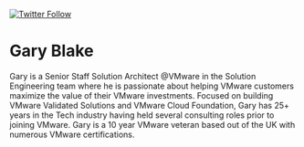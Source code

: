 [![Twitter Follow](https://img.shields.io/twitter/follow/garyjblake?color=1DA1F2&logo=twitter&style=for-the-badge)](https://twitter.com/garyjblake)

# Gary Blake

Gary is a Senior Staff Solution Architect @VMware in the Solution Engineering team where he is passionate about helping VMware customers maximize the value of their VMware investments. Focused on building VMware Validated Solutions and VMware Cloud Foundation, Gary has 25+ years in the Tech industry having held several consulting roles prior to joining VMware. Gary is a 10 year VMware veteran  based out of the UK with numerous VMware certifications.
